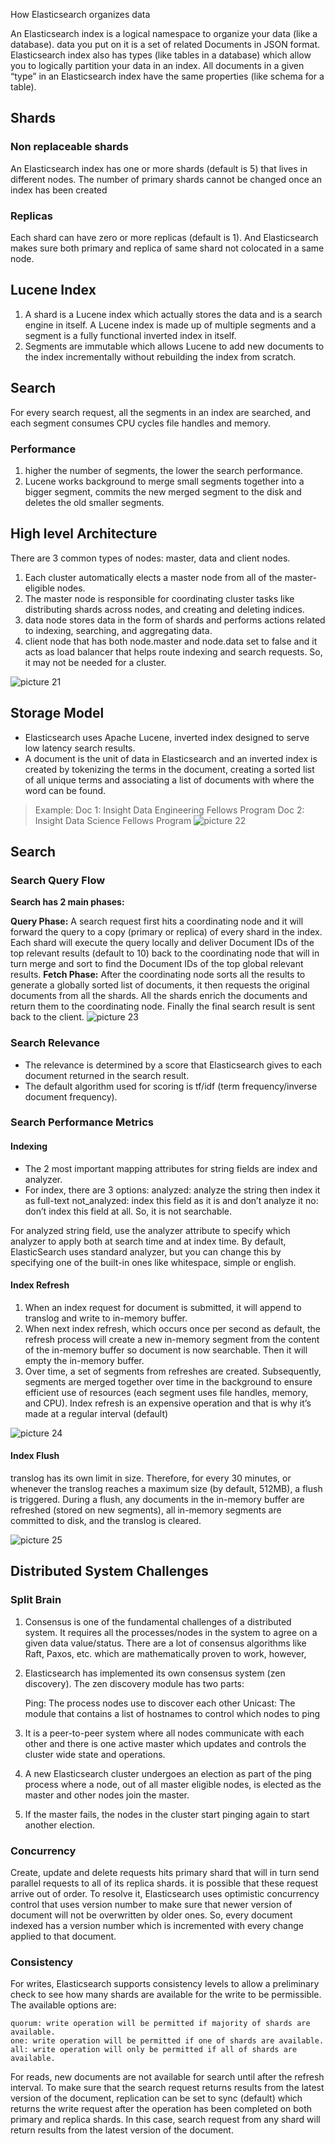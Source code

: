 How Elasticsearch organizes data

An Elasticsearch index is a logical namespace to organize your data (like a database). 
data you put on it is a set of related Documents in JSON format. 
Elasticsearch  index also has types (like tables in a database) which allow you to logically partition your data in an index. All documents in a given “type” in an Elasticsearch index have the same properties (like schema for a table).

## Shards
### Non replaceable shards
An Elasticsearch index has one or more shards (default is 5) that lives in different nodes. The number of primary shards cannot be changed once an index has been created

### Replicas
Each shard can have zero or more replicas (default is 1). And Elasticsearch makes sure both primary and replica of same shard not colocated in a same node.

## Lucene Index
1. A shard is a Lucene index which actually stores the data and is a search engine in itself.
   A Lucene index is made up of multiple segments and a segment is a fully functional inverted index in itself.
2. Segments are immutable which allows Lucene to add new documents to the index incrementally without rebuilding the index from scratch.

## Search
For every search request, all the segments in an index are searched, and each segment consumes CPU cycles file handles and memory.  
### Performance
1. higher the number of segments, the lower the search performance.
2. Lucene works background to merge small segments together into a bigger segment, commits the new merged segment to the disk and deletes the old smaller segments. 

## High level Architecture
There are 3 common types of nodes: master, data and client nodes. 
1. Each cluster automatically elects a master node from all of the master-eligible nodes. 
2. The master node is responsible for coordinating cluster tasks like distributing shards across nodes, and creating and deleting indices. 
3. data node stores data in the form of shards and performs actions related to indexing, searching, and aggregating data. 
4. client node that has both node.master and node.data set to false and it acts as load balancer that helps route indexing and search requests. So, it may not be needed for a cluster.


![picture 21](../images/4e33bb27b0acec66ed9e869afd316a209c0ee536606a10f25a2830d1c33e745c.png)  


## Storage Model

- Elasticsearch uses Apache Lucene, inverted index designed to serve low latency search results. 
- A document is the unit of data in Elasticsearch and an inverted index is created by tokenizing the terms in the document, creating a sorted list of all unique terms and associating a list of documents with where the word can be found. 

> Example: 
    Doc 1: Insight Data Engineering Fellows Program
    Doc 2: Insight Data Science Fellows Program
![picture 22](../images/608875bc89e319bc0e0dec3ceacc7e825cc690d937d2964ecaac10d674315e03.png)  



## Search
### Search Query Flow

**Search has 2 main phases:**

**Query Phase:** A search request first hits a coordinating node and it will forward the query to a copy (primary or replica) of every shard in the index. Each shard will execute the query locally and deliver Document IDs of the top relevant results (default to 10) back to the coordinating node that will in turn merge and sort to find the Document IDs of the top global relevant results.
**Fetch Phase:** After the coordinating node sorts all the results to generate a globally sorted list of documents, it then requests the original documents from all the shards. All the shards enrich the documents and return them to the coordinating node. Finally the final search result is sent back to the client.
![picture 23](../images/81a57e8bf4cfac02773f1a5d5503b6a31db88298d480ffabd9291a86e9c575a8.png)  


### Search Relevance
- The relevance is determined by a score that Elasticsearch gives to each document returned in the search result. 
- The default algorithm used for scoring is tf/idf (term frequency/inverse document frequency). 

### Search Performance Metrics

#### Indexing

- The 2 most important mapping attributes for string fields are index and analyzer.
- For index, there are 3 options:
    analyzed: analyze the string then index it as full-text
    not_analyzed: index this field as it is and don’t analyze it
    no: don’t index this field at all. So, it is not searchable.

For analyzed string field, use the analyzer attribute to specify which analyzer to apply both at search time and at index time. By default, ElasticSearch uses standard analyzer, but you can change this by specifying one of the built-in ones like whitespace, simple or english.


#### Index Refresh
1. When an index request for document is submitted, it will append to translog and write to in-memory buffer. 
2. When next index refresh, which occurs once per second as default, the refresh process will create a new in-memory segment from the content of the in-memory buffer so document is now searchable. Then it will empty the in-memory buffer. 
3. Over time, a set of segments from refreshes are created. Subsequently, segments are merged together over time in the background to ensure efficient use of resources (each segment uses file handles, memory, and CPU).
Index refresh is an expensive operation and that is why it’s made at a regular interval (default)

![picture 24](../images/e0da5221713eda2573f64747d821a9b061dad56935cb3eaa425b07c96e463d90.png)  


#### Index Flush
translog has its own limit in size. Therefore, for every 30 minutes, or whenever the translog reaches a maximum size (by default, 512MB), a flush is triggered. During a flush, any documents in the in-memory buffer are refreshed (stored on new segments), all in-memory segments are committed to disk, and the translog is cleared.

![picture 25](../images/3f54d5822028bef36a523f8441bf9e3ff0e100751ebbbec9fb71b7a6db6b4855.png)  


## Distributed System Challenges

### Split Brain
1. Consensus is one of the fundamental challenges of a distributed system. It requires all the processes/nodes in the system to agree on a given data value/status. There are a lot of consensus algorithms like Raft, Paxos, etc. which are mathematically proven to work, however, 

2. Elasticsearch has implemented its own consensus system (zen discovery). The zen discovery module has two parts:

    Ping: The process nodes use to discover each other
    Unicast: The module that contains a list of hostnames to control which nodes to ping

3. It is a peer-to-peer system where all nodes communicate with each other and there is one active master which updates and controls the cluster wide state and operations. 
4. A new Elasticsearch cluster undergoes an election as part of the ping process where a node, out of all master eligible nodes, is elected as the master and other nodes join the master. 
5.  If the master fails, the nodes in the cluster start pinging again to start another election. 


### Concurrency
Create, update and delete requests hits primary shard that will in turn send parallel requests to all of its replica shards. 
it is possible that these request arrive out of order. 
To resolve it, Elasticsearch uses optimistic concurrency control that uses version number to make sure that newer version of document will not be overwritten by older ones. 
So, every document indexed has a version number which is incremented with every change applied to that document.

### Consistency
For writes, Elasticsearch supports consistency levels to allow a preliminary check to see how many shards are available for the write to be permissible. The available options are:

    quorum: write operation will be permitted if majority of shards are available.
    one: write operation will be permitted if one of shards are available.
    all: write operation will only be permitted if all of shards are available.

For reads, new documents are not available for search until after the refresh interval. To make sure that the search request returns results from the latest version of the document, replication can be set to sync (default) which returns the write request after the operation has been completed on both primary and replica shards. In this case, search request from any shard will return results from the latest version of the document.